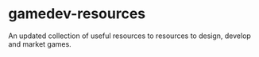 # gamedev-resources
An updated collection of useful resources to resources to design, develop and market games.
